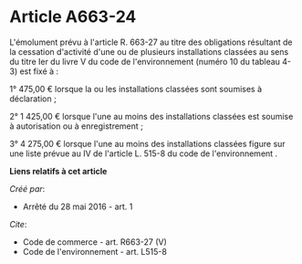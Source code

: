 # Article A663-24

L'émolument prévu à l'article R. 663-27 au titre des obligations résultant de la cessation d'activité d'une ou de plusieurs
installations classées au sens du titre Ier du livre V du code de l'environnement (numéro 10 du tableau 4-3) est fixé à : 

1° 475,00 € lorsque la ou les installations classées sont soumises à déclaration ; 

2° 1 425,00 € lorsque l'une au moins des installations classées est soumise à autorisation ou à enregistrement ; 

3° 4 275,00 € lorsque l'une au moins des installations classées figure sur une liste prévue au  IV de l'article L. 515-8 du
code de l'environnement .

**Liens relatifs à cet article**

_Créé par_:

  - Arrêté du 28 mai 2016 - art. 1

_Cite_:

  - Code de commerce - art. R663-27 (V)
  - Code de l'environnement - art. L515-8

